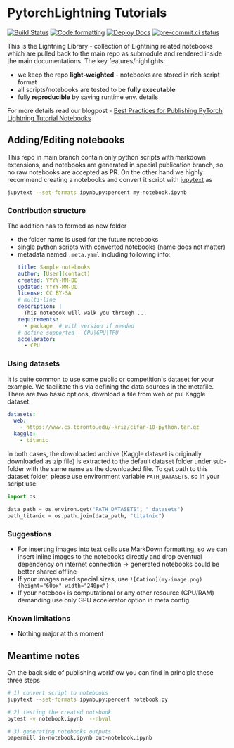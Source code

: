 # PytorchLightning Tutorials

[![Build Status](https://dev.azure.com/PytorchLightning/Tutorials/_apis/build/status/PyTorchLightning.Tutorials-publishing?branchName=main)](https://dev.azure.com/PytorchLightning/Tutorials/_build/latest?definitionId=11&branchName=main)
[![Code formatting](https://github.com/PyTorchLightning/lightning-tutorials/actions/workflows/ci_code-format.yml/badge.svg?event=push)](https://github.com/PyTorchLightning/lightning-tutorials/actions/workflows/ci_code-format.yml)
[![Deploy Docs](https://github.com/PyTorchLightning/lightning-tutorials/actions/workflows/docs-deploy.yml/badge.svg)](https://github.com/PyTorchLightning/lightning-tutorials/actions/workflows/docs-deploy.yml)
[![pre-commit.ci status](https://results.pre-commit.ci/badge/github/PyTorchLightning/lightning-tutorials/main.svg)](https://results.pre-commit.ci/latest/github/PyTorchLightning/lightning-tutorials/main)

This is the Lightning Library - collection of Lightning related notebooks which are pulled back to the main repo as submodule and rendered inside the main documentations.
The key features/highlights:

- we keep the repo **light-weighted** - notebooks are stored in rich script format
- all scripts/notebooks are tested to be **fully executable**
- fully **reproducible** by saving runtime env. details

For more details read our blogpost - [Best Practices for Publishing PyTorch Lightning Tutorial Notebooks](https://devblog.pytorchlightning.ai/publishing-lightning-tutorials-cbea3eaa4b2c)

## Adding/Editing notebooks

This repo in main branch contain only python scripts with markdown extensions, and notebooks are generated in special publication branch, so no raw notebooks are accepted as PR.
On the other hand we highly recommend creating a notebooks and convert it script with [jupytext](https://jupytext.readthedocs.io/en/latest/) as

```bash
jupytext --set-formats ipynb,py:percent my-notebook.ipynb
```

### Contribution structure

The addition has to formed as new folder

- the folder name is used for the future notebooks
- single python scripts with converted notebooks (name does not matter)
- metadata named `.meta.yaml` including following info:
  ```yaml
  title: Sample notebooks
  author: [User](contact)
  created: YYYY-MM-DD
  updated: YYYY-MM-DD
  license: CC BY-SA
  # multi-line
  description: |
    This notebook will walk you through ...
  requirements:
    - package  # with version if needed
  # define supported - CPU|GPU|TPU
  accelerator:
    - CPU
  ```
  
### Using datasets

It is quite common to use some public or competition's dataset for your example.
We facilitate this via defining the data sources in the metafile.
There are two basic options, download a file from web or pul Kaggle dataset:
```yaml
datasets:
  web:
    - https://www.cs.toronto.edu/~kriz/cifar-10-python.tar.gz
  kaggle:
    - titanic
```
In both cases, the downloaded archive (Kaggle dataset is originally downloaded as zip file) is extracted to the default dataset folder under sub-folder with the same name as the downloaded file.
To get path to this dataset folder, please use environment variable `PATH_DATASETS`, so in your script use:
```py
import os

data_path = os.environ.get("PATH_DATASETS", "_datasets")
path_titanic = os.path.join(data_path, "titatnic")
```


### Suggestions

- For inserting images into text cells use MarkDown formatting, so we can insert inline images to the notebooks directly and drop eventual dependency on internet connection -> generated notebooks could be better shared offline
- If your images need special sizes, use `![Cation](my-image.png){height="60px" width="240px"}`
- If your notebook is computational or any other resource (CPU/RAM) demanding use only GPU accelerator option in meta config

### Known limitations

- Nothing major at this moment

## Meantime notes

On the back side of publishing workflow you can find in principle these three steps

```bash
# 1) convert script to notebooks
jupytext --set-formats ipynb,py:percent notebook.py

# 2) testing the created notebook
pytest -v notebook.ipynb  --nbval

# 3) generating notebooks outputs
papermill in-notebook.ipynb out-notebook.ipynb
```
